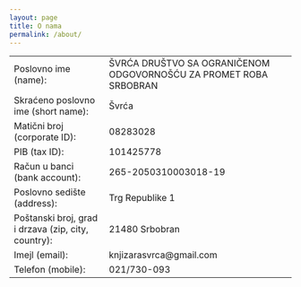```yaml
---
layout: page
title: O nama
permalink: /about/
---
```

<style>
td button {
    display: none; /* Hide button initially */
}

td:hover button {
    display: inline-block; /* Show button when hovering over the cell */
}
</style>
  <script type="module">
    import { Application, Controller } from "https://unpkg.com/@hotwired/stimulus/dist/stimulus.js"
    window.Stimulus = Application.start()

    Stimulus.register("hello", class extends Controller {
      static targets = [ "name" ]

      connect() {
      console.log("connected")
      this.nameTarget.value ="hello"
      }
    })
  </script>
  <script type="module">
    import { Application, Controller } from "https://unpkg.com/@hotwired/stimulus/dist/stimulus.js"
    Stimulus.register("clipboard", class extends Controller {
      static targets = ["button", "source"]
      static values = {
        successContent: String,
        successDuration: {
          type: Number,
          default: 2000
        }
      }

      connect() {
        console.log("clipboard connect")
        if (!this.hasButtonTarget) return

        this.originalContent = this.buttonTarget.innerHTML
      }

      copy(event) {
        event.preventDefault()

        const text = this.sourceTarget.innerHTML || this.sourceTarget.value

        navigator.clipboard.writeText(text).then(() => this.copied())
      }

      copied() {
        if (!this.hasButtonTarget) return

        if (this.timeout) {
          clearTimeout(this.timeout)
        }

        this.buttonTarget.innerHTML = this.successContentValue

        this.timeout = setTimeout(() => {
          this.buttonTarget.innerHTML = this.originalContent
        }, this.successDurationValue)
      }
    })
  </script>
<table>
  <tbody>
    <tr>
      <td>Poslovno ime (name):</td>
      <td data-controller="clipboard" data-clipboard-success-content-value="Copied!">
        <span data-clipboard-target="source">ŠVRĆA DRUŠTVO SA OGRANIČENOM ODGOVORNOŠĆU ZA PROMET ROBA SRBOBRAN</span>
        <button type="button" data-action="clipboard#copy" data-clipboard-target="button">Copy</button>
      </td>
    </tr>
    <tr>
      <td>Skraćeno poslovno ime (short name):</td>
      <td data-controller="clipboard" data-clipboard-success-content-value="Copied!">
        <span data-clipboard-target="source">Švrća</span>
        <button type="button" data-action="clipboard#copy" data-clipboard-target="button">Copy</button>
      </td>
    </tr>
    <tr>
      <td>Matični broj (corporate ID):</td>
      <td data-controller="clipboard" data-clipboard-success-content-value="Copied!">
        <span data-clipboard-target="source">08283028</span>
        <button type="button" data-action="clipboard#copy" data-clipboard-target="button">Copy</button>
      </td>
    </tr>
    <tr>
      <td>PIB (tax ID):</td>
      <td data-controller="clipboard" data-clipboard-success-content-value="Copied!">
        <span data-clipboard-target="source">101425778</span>
        <button type="button" data-action="clipboard#copy" data-clipboard-target="button">Copy</button>
      </td>
    </tr>
    <tr>
      <td>Račun u banci (bank account):</td>
      <td data-controller="clipboard" data-clipboard-success-content-value="Copied!">
        <span data-clipboard-target="source">265-2050310003018-19</span>
        <button type="button" data-action="clipboard#copy" data-clipboard-target="button">Copy</button>
      </td>
    </tr>
    <tr>
      <td>Poslovno sedište (address):</td>
      <td data-controller="clipboard" data-clipboard-success-content-value="Copied!">
        <span data-clipboard-target="source">Trg Republike 1</span>
        <button type="button" data-action="clipboard#copy" data-clipboard-target="button">Copy</button>
      </td>
    </tr>
    <tr>
      <td>Poštanski broj, grad i drzava (zip, city, country):</td>
      <td data-controller="clipboard" data-clipboard-success-content-value="Copied!">
        <span data-clipboard-target="source">21480 Srbobran</span>
        <button type="button" data-action="clipboard#copy" data-clipboard-target="button">Copy</button>
      </td>
    </tr>
    <tr>
      <td>Imejl (email):</td>
      <td data-controller="clipboard" data-clipboard-success-content-value="Copied!">
        <span data-clipboard-target="source">knjizarasvrca@gmail.com</span>
        <button type="button" data-action="clipboard#copy" data-clipboard-target="button">Copy</button>
      </td>
    </tr>
    <tr>
      <td>Telefon (mobile):</td>
      <td data-controller="clipboard" data-clipboard-success-content-value="Copied!">
        <span data-clipboard-target="source">021/730-093</span>
        <button type="button" data-action="clipboard#copy" data-clipboard-target="button">Copy</button>
      </td>
    </tr>
  </tbody>
</table>
